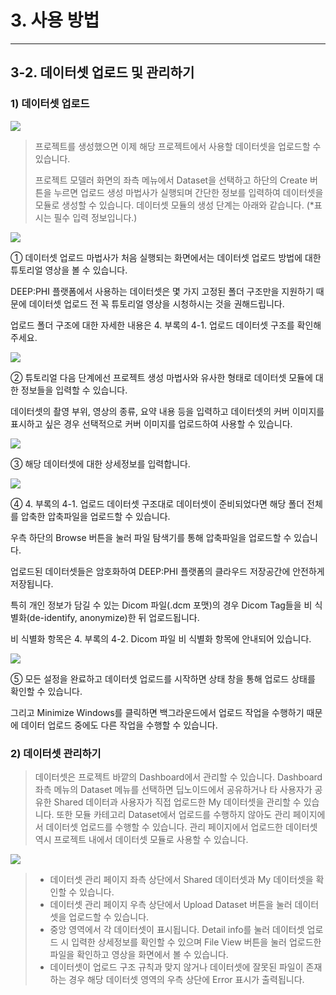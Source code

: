# 3. 사용 방법

***

## 3-2. 데이터셋 업로드 및 관리하기

### 1) 데이터셋 업로드

![](manual_3-2_1.png)

>프로젝트를 생성했으면 이제 해당 프로젝트에서 사용할 데이터셋을 업로드할 수 있습니다.
>
>프로젝트 모델러 화면의 좌측 메뉴에서 Dataset을 선택하고 하단의 Create 버튼을 누르면 업로드 생성 마법사가 실행되며 간단한 정보를 입력하여 데이터셋을 모듈로 생성할 수 있습니다.
>데이터셋 모듈의 생성 단계는 아래와 같습니다. (*표시는 필수 입력 정보입니다.)

![](manual_3-2_1_1.png)

① 데이터셋 업로드 마법사가 처음 실행되는 화면에서는 데이터셋 업로드 방법에 대한 튜토리얼 영상을 볼 수 있습니다.

DEEP:PHI 플랫폼에서 사용하는 데이터셋은 몇 가지 고정된 폴더 구조만을 지원하기 때문에 데이터셋 업로드 전 꼭 튜토리얼 영상을 시청하시는 것을 권해드립니다.

업로드 폴더 구조에 대한 자세한 내용은 4. 부록의 4-1. 업로드 데이터셋 구조를 확인해 주세요.

![](manual_3-2_1_2.png)

② 튜토리얼 다음 단계에선 프로젝트 생성 마법사와 유사한 형태로 데이터셋 모듈에 대한 정보들을 입력할 수 있습니다.

데이터셋의 촬영 부위, 영상의 종류, 요약 내용 등을 입력하고 데이터셋의 커버 이미지를 표시하고 싶은 경우 선택적으로 커버 이미지를 업로드하여 사용할 수 있습니다.

![](manual_3-2_1_3.png)

③ 해당 데이터셋에 대한 상세정보를 입력합니다.

![](manual_3-2_1_4.png)

④ 4. 부록의 4-1. 업로드 데이터셋 구조대로 데이터셋이 준비되었다면 해당 폴더 전체를 압축한 압축파일을 업로드할 수 있습니다.

우측 하단의 Browse 버튼을 눌러 파일 탐색기를 통해 압축파일을 업로드할 수 있습니다.

업로드된 데이터셋들은 암호화하여 DEEP:PHI 플랫폼의 클라우드 저장공간에 안전하게 저장됩니다.

특히 개인 정보가 담길 수 있는 Dicom 파일(.dcm 포맷)의 경우 Dicom Tag들을 비 식별화(de-identify, anonymize)한 뒤 업로드됩니다.

비 식별화 항목은 4. 부록의 4-2. Dicom 파일 비 식별화 항목에 안내되어 있습니다.

![](manual_3-2_1_5.png)

⑤ 모든 설정을 완료하고 데이터셋 업로드를 시작하면 상태 창을 통해 업로드 상태를 확인할 수 있습니다.

그리고 Minimize Windows를 클릭하면 백그라운드에서 업로드 작업을 수행하기 때문에 데이터 업로드 중에도 다른 작업을 수행할 수 있습니다.

### 2) 데이터셋 관리하기

> 데이터셋은 프로젝트 바깥의 Dashboard에서 관리할 수 있습니다.
>Dashboard 좌측 메뉴의 Dataset 메뉴를 선택하면 딥노이드에서 공유하거나 타 사용자가 공유한 Shared 데이터과 사용자가 직접 업로드한 My 데이터셋을 관리할 수 있습니다.
>또한 모듈 카테고리 Dataset에서 업로드를 수행하지 않아도 관리 페이지에서 데이터셋 업로드를 수행할 수 있습니다. 관리 페이지에서 업로드한 데이터셋 역시 프로젝트 내에서 데이터셋 모듈로 사용할 수 있습니다.

![](manual_3-2_2.png)

>* 데이터셋 관리 페이지 좌측 상단에서 Shared 데이터셋과 My 데이터셋을 확인할 수 있습니다.
>* 데이터셋 관리 페이지 우측 상단에서 Upload Dataset 버튼을 눌러 데이터셋을 업로드할 수 있습니다.
>* 중앙 영역에서 각 데이터셋이 표시됩니다. Detail info를 눌러 데이터셋 업로드 시 입력한 상세정보를 확인할 수 있으며 File View 버튼을 눌러 업로드한 파일을 확인하고 영상을 화면에서 볼 수 있습니다.
>* 데이터셋이 업로드 구조 규칙과 맞지 않거나 데이터셋에 잘못된 파일이 존재하는 경우 해당 데이터셋 영역의 우측 상단에 Error 표시가 출력됩니다.